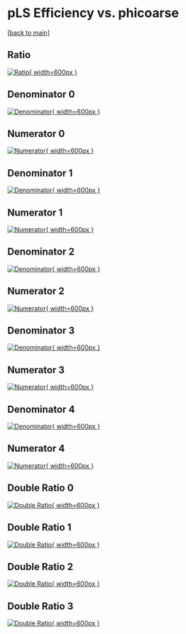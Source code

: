 # pLS Efficiency vs. phicoarse

[[back to main](./)]



## Ratio

[![Ratio](../mtv/var/pLS_loweta_11_1_eff_phicoarse.png){ width=600px }](../mtv/var/pLS_loweta_11_1_eff_phicoarse.pdf)

## Denominator 0

[![Denominator](../mtv/den/pLS_loweta_11_1_eff_phicoarse_den0.png){ width=600px }](../mtv/den/pLS_loweta_11_1_eff_phicoarse_den0.pdf)

## Numerator 0

[![Numerator](../mtv/num/pLS_loweta_11_1_eff_phicoarse_num0.png){ width=600px }](../mtv/num/pLS_loweta_11_1_eff_phicoarse_num0.pdf)

## Denominator 1

[![Denominator](../mtv/den/pLS_loweta_11_1_eff_phicoarse_den1.png){ width=600px }](../mtv/den/pLS_loweta_11_1_eff_phicoarse_den1.pdf)

## Numerator 1

[![Numerator](../mtv/num/pLS_loweta_11_1_eff_phicoarse_num1.png){ width=600px }](../mtv/num/pLS_loweta_11_1_eff_phicoarse_num1.pdf)

## Denominator 2

[![Denominator](../mtv/den/pLS_loweta_11_1_eff_phicoarse_den2.png){ width=600px }](../mtv/den/pLS_loweta_11_1_eff_phicoarse_den2.pdf)

## Numerator 2

[![Numerator](../mtv/num/pLS_loweta_11_1_eff_phicoarse_num2.png){ width=600px }](../mtv/num/pLS_loweta_11_1_eff_phicoarse_num2.pdf)

## Denominator 3

[![Denominator](../mtv/den/pLS_loweta_11_1_eff_phicoarse_den3.png){ width=600px }](../mtv/den/pLS_loweta_11_1_eff_phicoarse_den3.pdf)

## Numerator 3

[![Numerator](../mtv/num/pLS_loweta_11_1_eff_phicoarse_num3.png){ width=600px }](../mtv/num/pLS_loweta_11_1_eff_phicoarse_num3.pdf)

## Denominator 4

[![Denominator](../mtv/den/pLS_loweta_11_1_eff_phicoarse_den4.png){ width=600px }](../mtv/den/pLS_loweta_11_1_eff_phicoarse_den4.pdf)

## Numerator 4

[![Numerator](../mtv/num/pLS_loweta_11_1_eff_phicoarse_num4.png){ width=600px }](../mtv/num/pLS_loweta_11_1_eff_phicoarse_num4.pdf)

## Double Ratio 0

[![Double Ratio](../mtv/ratio/pLS_loweta_11_1_eff_phicoarse_ratio0.png){ width=600px }](../mtv/ratio/pLS_loweta_11_1_eff_phicoarse_ratio0.pdf)

## Double Ratio 1

[![Double Ratio](../mtv/ratio/pLS_loweta_11_1_eff_phicoarse_ratio1.png){ width=600px }](../mtv/ratio/pLS_loweta_11_1_eff_phicoarse_ratio1.pdf)

## Double Ratio 2

[![Double Ratio](../mtv/ratio/pLS_loweta_11_1_eff_phicoarse_ratio2.png){ width=600px }](../mtv/ratio/pLS_loweta_11_1_eff_phicoarse_ratio2.pdf)

## Double Ratio 3

[![Double Ratio](../mtv/ratio/pLS_loweta_11_1_eff_phicoarse_ratio3.png){ width=600px }](../mtv/ratio/pLS_loweta_11_1_eff_phicoarse_ratio3.pdf)

